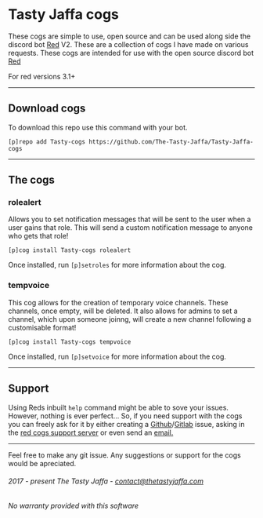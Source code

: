 
# Tasty Jaffa cogs
These cogs are simple to use, open source and can be used along side the discord bot [Red](https://github.com/Cog-Creators/Red-DiscordBot/) V2. These are a collection of cogs I have made on various requests. These cogs are intended for use with the open source discord bot [Red](https://github.com/Cog-Creators/Red-DiscordBot/)

For red versions 3.1+
 
***

## Download cogs
To download this repo use this command with your bot.

`[p]repo add Tasty-cogs https://github.com/The-Tasty-Jaffa/Tasty-Jaffa-cogs`


***

## The cogs

### rolealert
Allows you to set notification messages that will be sent to the user when a user gains that role.
This will send a custom notification message to anyone who gets that role!

`[p]cog install Tasty-cogs rolealert`

Once installed, run `[p]setroles` for more information about the cog.

### tempvoice
This cog allows for the creation of temporary voice channels. These channels, once empty, will be deleted.
It also allows for admins to set a channel, which upon someone joinng, will create a new channel following a customisable format!

`[p]cog install Tasty-cogs tempvoice`

Once installed, run `[p]setvoice` for more information about the cog.

***

## Support

Using Reds inbuilt `help` command might be able to sove your issues. However, nothing is ever perfect... So, if you need support with the cogs you can freely ask for it by either creating a [Github](https://github.com/The-Tasty-Jaffa/Tasty-Jaffa-cogs/issues)/[Gitlab](https://gitlab.com/The_Tasty_Jaffa/Tasty-Jaffa-cogs/issues) issue, asking in the [red cogs support server](https://discord.gg/GET4DVk) or even send an [email.](mailto:incoming+The_Tasty_Jaffa/Tasty-Jaffa-cogs@incoming.gitlab.com)

***

Feel free to make any git issue. Any suggestions or support for the cogs would be apreciated.

###### 2017 - present The Tasty Jaffa - contact@thetastyjaffa.com
###### No warranty provided with this software
